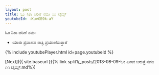 ```yaml
---
layout: post
title: ಓಂ ನಿಶಾ ಚರಿಣೆ ನಮಃ ೧೧ ಟೈಮ್ಸ್
youtubeId: -KuvGB9k-aY
---
```

 
 
 ಓಂ ನಿಶಾ ಚರಿಣೆ ನಮಃ  
 
 -  ಯಾರು ಪ್ರವಾಹದ ರಾತ್ರಿ ಪ್ರಯಾಣಿಸುತ್ತಾರೆ 
 
  
 
  
 
 
 
 
 
 


{% include youtubePlayer.html id=page.youtubeId %}
 
[Next]({{ site.baseurl }}{% link  split1/_posts/2013-08-09-ಓಂ ಪಿನಾಕ ಬರುತ್ತೆ ನಮಃ ೧೧ ಟೈಮ್ಸ್.md%})
 
